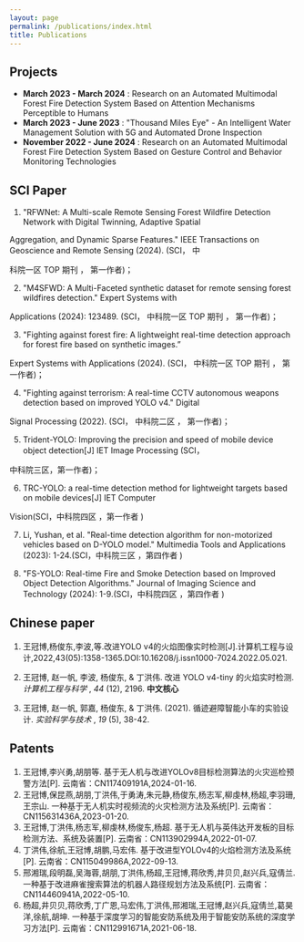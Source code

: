 ```yaml
---
layout: page
permalink: /publications/index.html
title: Publications
---
```

## Projects

* **March 2023 - March 2024** : Research on an Automated Multimodal Forest Fire Detection System Based on Attention Mechanisms Perceptible to Humans
* **March 2023 - June 2023** : "Thousand Miles Eye" - An Intelligent Water Management Solution with 5G and Automated Drone Inspection
* **November 2022 - June 2024** : Research on an Automated Multimodal Forest Fire Detection System Based on Gesture Control and Behavior Monitoring Technologies

## SCI Paper

1. "RFWNet: A Multi-scale Remote Sensing Forest Wildfire Detection Network with Digital Twinning, Adaptive Spatial

Aggregation, and Dynamic Sparse Features." IEEE Transactions on Geoscience and Remote Sensing (2024). (SCI， 中

科院一区 TOP 期刊 ， 第一作者)；

2. "M4SFWD: A Multi-Faceted synthetic dataset for remote sensing forest wildfires detection." Expert Systems with

Applications (2024): 123489. (SCI， 中科院一区 TOP 期刊 ， 第一作者)；

3. "Fighting against forest fire: A lightweight real-time detection approach for forest fire based on synthetic images.”

Expert Systems with Applications (2024). (SCI， 中科院一区 TOP 期刊 ， 第一作者)；

4. "Fighting against terrorism: A real-time CCTV autonomous weapons detection based on improved YOLO v4." Digital

Signal Processing (2022). (SCI， 中科院二区 ， 第一作者)；

5. Trident-YOLO: Improving the precision and speed of mobile device object detection[J] IET Image Processing (SCI，

中科院三区，第一作者)；

6. TRC-YOLO: a real-time detection method for lightweight targets based on mobile devices[J] IET Computer

Vision(SCI，中科院四区 ，第一作者 )

7. Li, Yushan, et al. "Real-time detection algorithm for non-motorized vehicles based on D-YOLO model." Multimedia Tools and Applications (2023): 1-24.(SCI，中科院三区 ，第四作者 )

8. "FS-YOLO: Real-time Fire and Smoke Detection based on Improved Object Detection Algorithms." Journal of Imaging Science and Technology (2024): 1-9.(SCI，中科院四区 ，第四作者 )


## Chinese paper

1. 王冠博,杨俊东,李波,等.改进YOLO v4的火焰图像实时检测[J].计算机工程与设计,2022,43(05):1358-1365.DOI:10.16208/j.issn1000-7024.2022.05.021.

2. 王冠博, 赵一帆, 李波, 杨俊东, & 丁洪伟. 改进 YOLO v4-tiny 的火焰实时检测.  *计算机工程与科学* ,  *44* (12), 2196.  **中文核心**

1. 王冠博, 赵一帆, 郭嘉, 杨俊东, & 丁洪伟. (2021). 循迹避障智能小车的实验设计.  *实验科学与技术* ,  *19* (5), 38-42.

## Patents

1. 王冠博,李兴勇,胡朋等. 基于无人机与改进YOLOv8目标检测算法的火灾巡检预警方法[P]. 云南省：CN117409191A,2024-01-16.
2. 王冠博,保昆燕,胡朋,丁洪伟,于勇涛,朱元静,杨俊东,杨志军,柳虔林,杨超,李羽珊,王宗山. 一种基于无人机实时视频流的火灾检测方法及系统[P]. 云南省：CN115631436A,2023-01-20.
3. 王冠博,丁洪伟,杨志军,柳虔林,杨俊东,杨超. 基于无人机与英伟达开发板的目标检测方法、系统及装置[P]. 云南省：CN113902994A,2022-01-07.
4. 丁洪伟,徐航,王冠博,胡鹏,马宏伟. 基于改进型YOLOv4的火焰检测方法及系统[P]. 云南省：CN115049986A,2022-09-13.
5. 邢湘瑞,段明磊,吴海蓉,胡朋,丁洪伟,杨超,王冠博,蒋欣秀,井贝贝,赵兴兵,寇倩兰. 一种基于改进麻雀搜索算法的机器人路径规划方法及系统[P]. 云南省：CN114460941A,2022-05-10.
6. 杨超,井贝贝,蒋欣秀,丁广恩,马宏伟,丁洪伟,邢湘瑞,王冠博,赵兴兵,寇倩兰,葛昊洋,徐航,胡坤. 一种基于深度学习的智能安防系统及用于智能安防系统的深度学习方法[P]. 云南省：CN112991671A,2021-06-18.
